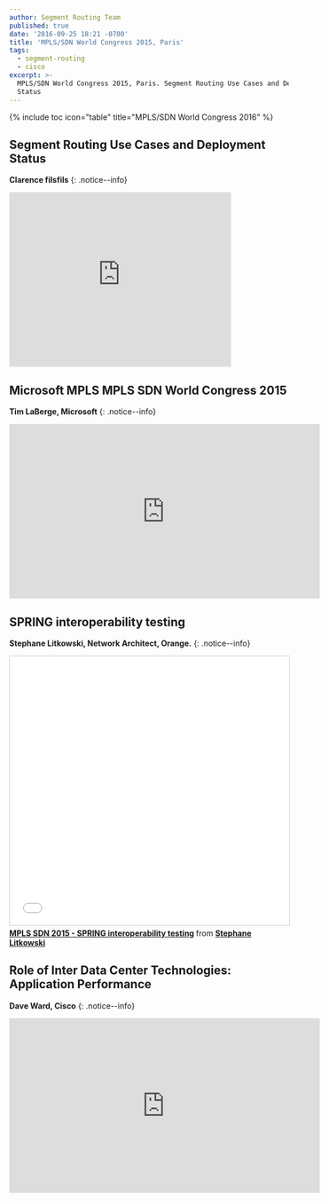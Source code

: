```yaml
---
author: Segment Routing Team
published: true
date: '2016-09-25 18:21 -0700'
title: 'MPLS/SDN World Congress 2015, Paris'
tags:
  - segment-routing
  - cisco
excerpt: >-
  MPLS/SDN World Congress 2015, Paris. Segment Routing Use Cases and Deployment
  Status
---
```

{% include toc icon="table" title="MPLS/SDN World Congress 2016" %}


## Segment Routing Use Cases and Deployment Status    


**Clarence filsfils**
{: .notice--info}  
 

<iframe width="400" height="315" class="fitvidsignore" src="https://www.youtube.com/embed/0IVk3WnrROs" frameborder="0" allowfullscreen></iframe>    

  
## Microsoft MPLS MPLS SDN World Congress 2015     

**Tim LaBerge, Microsoft**
{: .notice--info}  

<iframe width="560" height="315" src="https://www.youtube.com/embed/S1WlMSf4j_4" frameborder="0" allowfullscreen></iframe>  


## SPRING interoperability testing  


**Stephane Litkowski, Network Architect, Orange.**
{: .notice--info}  

<iframe src="//www.slideshare.net/slideshow/embed_code/key/MzWsXnjKzuHNhO" width="595" height="485" frameborder="0" marginwidth="0" marginheight="0" scrolling="no" style="border:1px solid #CCC; border-width:1px; margin-bottom:5px; max-width: 100%;" allowfullscreen> </iframe> <div style="margin-bottom:5px"> <strong> <a href="//www.slideshare.net/StephaneLitkowski/mpls-sdn-2015-spring-interoperability-testing" title="MPLS SDN 2015 - SPRING interoperability testing" target="_blank">MPLS SDN 2015 - SPRING interoperability testing</a> </strong> from <strong><a target="_blank" href="//www.slideshare.net/StephaneLitkowski">Stephane Litkowski</a></strong> </div>  
  
  
## Role of Inter Data Center Technologies: Application Performance  

**Dave Ward, Cisco**
{: .notice--info}     

<iframe width="560" height="315" src="https://www.youtube.com/embed/aNBxxPZJUjg" frameborder="0" allowfullscreen></iframe>
